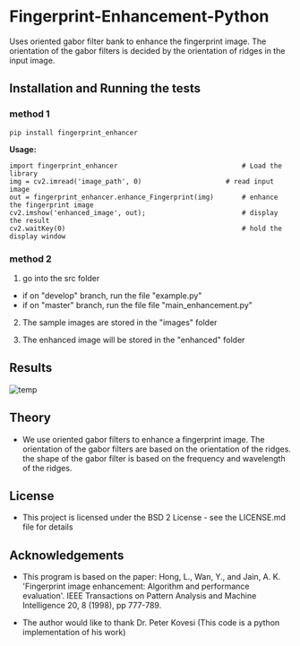 # Fingerprint-Enhancement-Python

Uses oriented gabor filter bank to enhance the fingerprint image. The orientation of the gabor filters is decided by the orientation of ridges in the input image. 

## Installation and Running the tests

### method 1
  ```
  pip install fingerprint_enhancer
  ```
  
  **Usage:**
  ```
  import fingerprint_enhancer								# Load the library
  img = cv2.imread('image_path', 0)						# read input image
  out = fingerprint_enhancer.enhance_Fingerprint(img)		# enhance the fingerprint image
  cv2.imshow('enhanced_image', out);						# display the result
  cv2.waitKey(0)											# hold the display window
  ```

### method 2
1) go into the src folder
- if on "develop" branch, run the file "example.py"
- if on "master" branch, run the file file "main_enhancement.py" 

2) The sample images are stored in the "images" folder

3) The enhanced image will be stored in the "enhanced" folder


## Results
![temp](https://cloud.githubusercontent.com/assets/13918778/25770604/637b3f38-31ee-11e7-818f-1f8359c96e07.jpg)

## Theory
- We use oriented gabor filters to enhance a fingerprint image. The orientation of the gabor filters are based on the orientation of the ridges. the shape of the gabor filter is based on the frequency and wavelength of the ridges.

## License
- This project is licensed under the BSD 2 License - see the LICENSE.md file for details

## Acknowledgements
- This program is based on the paper: Hong, L., Wan, Y., and Jain, A. K. 'Fingerprint image enhancement: Algorithm and performance evaluation'. IEEE Transactions on Pattern Analysis and Machine Intelligence 20, 8 (1998), pp 777-789.

- The author would like to thank Dr. Peter Kovesi (This code is a python implementation of his work)
